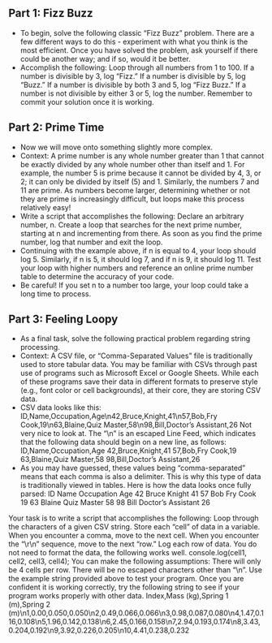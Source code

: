 ## Part 1: Fizz Buzz

- To begin, solve the following classic “Fizz Buzz” problem. There are a few different ways to do this - experiment with what you think is the most efficient. Once you have solved the problem, ask yourself if there could be another way; and if so, would it be better.
- Accomplish the following:
  Loop through all numbers from 1 to 100.
  If a number is divisible by 3, log “Fizz.”
  If a number is divisible by 5, log “Buzz.”
  If a number is divisible by both 3 and 5, log “Fizz Buzz.”
  If a number is not divisible by either 3 or 5, log the number.
  Remember to commit your solution once it is working.
## Part 2: Prime Time
  - Now we will move onto something slightly more complex.
  - Context: A prime number is any whole number greater than 1 that cannot be exactly divided by any whole number other than itself and 1. For example, the number 5 is prime because it cannot be divided by 4, 3, or 2; it can only be divided by itself (5) and 1. Similarly, the numbers 7 and 11 are prime. As numbers become larger, determining whether or not they are prime is increasingly difficult, but loops make this process relatively easy!
  - Write a script that accomplishes the following:
  Declare an arbitrary number, n.
  Create a loop that searches for the next prime number, starting at n and incrementing from there.
  As soon as you find the prime number, log that number and exit the loop.
  - Continuing with the example above, if n is equal to 4, your loop should log 5. Similarly, if n is 5, it should log 7, and if n is 9, it should log 11. Test your loop with higher numbers and reference an online prime number table to determine the accuracy of your code.
  - Be careful! If you set n to a number too large, your loop could take a long time to process.
## Part 3: Feeling Loopy
  - As a final task, solve the following practical problem regarding string processing.
  - Context: A CSV file, or “Comma-Separated Values” file is traditionally used to store tabular data. You may be familiar with CSVs through past use of programs such as Microsoft Excel or Google Sheets. While each of these programs save their data in different formats to preserve style (e.g., font color or cell backgrounds), at their core, they are storing CSV data.
  - CSV data looks like this:
   ID,Name,Occupation,Age\n42,Bruce,Knight,41\n57,Bob,Fry Cook,19\n63,Blaine,Quiz Master,58\n98,Bill,Doctor’s Assistant,26
  Not very nice to look at. The “\n” is an escaped Line Feed, which indicates that the following data should begin on a new line, as follows:
  ID,Name,Occupation,Age
  42,Bruce,Knight,41
  57,Bob,Fry Cook,19
  63,Blaine,Quiz Master,58
  98,Bill,Doctor’s Assistant,26
  - As you may have guessed, these values being “comma-separated” means that each comma is also a delimiter. This is why this type of data is traditionally viewed in tables. Here is how the data looks once fully parsed:
  ID Name Occupation Age
  42 Bruce Knight 41
  57 Bob Fry Cook 19
  63 Blaine Quiz Master 58
  98 Bill Doctor’s Assistant 26

Your task is to write a script that accomplishes the following:
Loop through the characters of a given CSV string.
Store each “cell” of data in a variable.
When you encounter a comma, move to the next cell.
When you encounter the “\r\n” sequence, move to the next “row.”
Log each row of data.
You do not need to format the data, the following works well.
console.log(cell1, cell2, cell3, cell4);
You can make the following assumptions:
There will only be 4 cells per row.
There will be no escaped characters other than “\n”.
Use the example string provided above to test your program. Once you are confident it is working correctly, try the following string to see if your program works properly with other data.
Index,Mass (kg),Spring 1 (m),Spring 2 (m)\n1,0.00,0.050,0.050\n2,0.49,0.066,0.066\n3,0.98,0.087,0.080\n4,1.47,0.116,0.108\n5,1.96,0.142,0.138\n6,2.45,0.166,0.158\n7,2.94,0.193,0.174\n8,3.43,0.204,0.192\n9,3.92,0.226,0.205\n10,4.41,0.238,0.232
